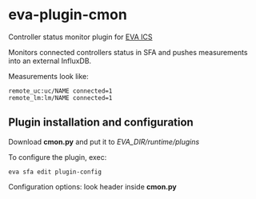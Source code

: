 # eva-plugin-cmon

Controller status monitor plugin for [EVA ICS](https://www.eva-ics.com/)

Monitors connected controllers status in SFA and pushes measurements into an
external InfluxDB.

Measurements look like:

```
remote_uc:uc/NAME connected=1
remote_lm:lm/NAME connected=1
```

## Plugin installation and configuration

Download **cmon.py** and put it to *EVA_DIR/runtime/plugins*

To configure the plugin, exec:

```shell
eva sfa edit plugin-config
```

Configuration options: look header inside **cmon.py**
